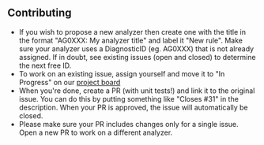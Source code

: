 ## Contributing

- If you wish to propose a new analyzer then create one with the title in the format "AG0XXX: My analyzer title" and label it "New rule". Make sure your analyzer uses a DiagnosticID (eg. AG0XXX) that is not already assigned. If in doubt, see existing issues (open and closed) to determine the next free ID.
- To work on an existing issue, assign yourself and move it to "In Progress" on our [project board](https://github.com/agoda-com/AgodaAnalyzers/projects/1)
- When you're done, create a PR (with unit tests!) and link it to the original issue. You can do this by putting something like "Closes #31" in the description. When your PR is approved, the issue will automatically be closed.
- Please make sure your PR includes changes only for a single issue. Open a new PR to work on a different analyzer.
